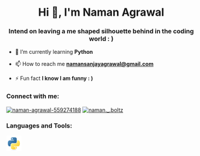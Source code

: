 <h1 align="center">Hi 👋, I'm Naman Agrawal</h1>
<h3 align="center">Intend on leaving a me shaped silhouette behind in the coding world : )</h3>

- 🌱 I’m currently learning **Python**

- 📫 How to reach me **namansanjayagrawal@gmail.com**

- ⚡ Fun fact **I know I am funny : )**

<h3 align="left">Connect with me:</h3>
<p align="left">
<a href="https://linkedin.com/in/naman-agrawal-559274188" target="blank"><img align="center" src="https://raw.githubusercontent.com/rahuldkjain/github-profile-readme-generator/master/src/images/icons/Social/linked-in-alt.svg" alt="naman-agrawal-559274188" height="30" width="40" /></a>
<a href="https://instagram.com/naman._.boltz" target="blank"><img align="center" src="https://raw.githubusercontent.com/rahuldkjain/github-profile-readme-generator/master/src/images/icons/Social/instagram.svg" alt="naman._.boltz" height="30" width="40" /></a>
</p>

<h3 align="left">Languages and Tools:</h3>
<p align="left"> <a href="https://www.python.org" target="_blank" rel="noreferrer"> <img src="https://raw.githubusercontent.com/devicons/devicon/master/icons/python/python-original.svg" alt="python" width="40" height="40"/> </a> </p>
